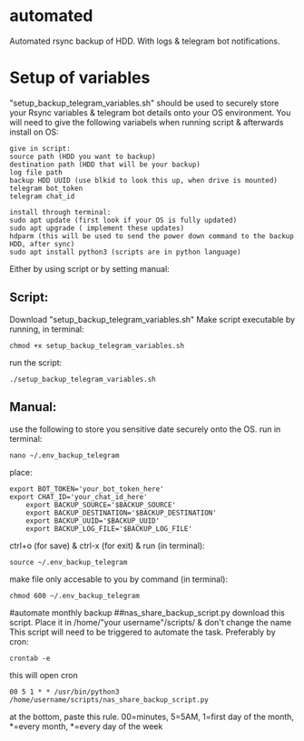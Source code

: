 # automated
Automated rsync backup of HDD. With logs & telegram bot notifications.
#
# Setup of variables
"setup_backup_telegram_variables.sh" should be used to securely store your Rsync variables & telegram bot details onto your OS environment. You will need to give the following variabels when running script & afterwards install on OS:

	give in script:
	source path (HDD you want to backup)
 	destination path (HDD that will be your backup)
	log file path
	backup HDD UUID (use blkid to look this up, when drive is mounted)
	telegram bot_token
 	telegram chat_id

 	install through terminal:
  	sudo apt update (first look if your OS is fully updated)
   	sudo apt upgrade ( implement these updates)
  	hdparm (this will be used to send the power down command to the backup HDD, after sync)
	sudo apt install python3 (scripts are in python language)
     
Either by using script or by setting manual:
## Script:
Download "setup_backup_telegram_variables.sh"
Make script executable by running, in terminal:

	chmod +x setup_backup_telegram_variables.sh
run the script: 

	./setup_backup_telegram_variables.sh
 
  ## Manual:
  use the following to store you sensitive date securely onto the OS. 
  run in terminal:
		
	nano ~/.env_backup_telegram
  place:
  	
   	export BOT_TOKEN='your_bot_token_here'
	export CHAT_ID='your_chat_id_here'
    	export BACKUP_SOURCE='$BACKUP_SOURCE'
    	export BACKUP_DESTINATION='$BACKUP_DESTINATION'
    	export BACKUP_UUID='$BACKUP_UUID'
    	export BACKUP_LOG_FILE='$BACKUP_LOG_FILE'
  ctrl+o (for save) & ctrl-x (for exit)  &  run (in terminal): 
	
 	source ~/.env_backup_telegram
  make file only accesable to you by command (in terminal): 
		
	chmod 600 ~/.env_backup_telegram

#automate monthly backup
##nas_share_backup_script.py
download this script. Place it in /home/"your username"/scripts/ & don't change the name
This script will need to be triggered to automate the task. Preferably by cron:

	crontab -e
 this will open cron
 
 	00 5 1 * * /usr/bin/python3 /home/username/scripts/nas_share_backup_script.py

at the bottom, paste this rule. 00=minutes, 5=5AM, 1=first day of the month, *=every month, *=every day of the week
